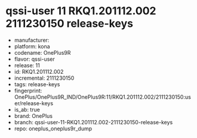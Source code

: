 # qssi-user 11 RKQ1.201112.002 2111230150 release-keys
- manufacturer: 
- platform: kona
- codename: OnePlus9R
- flavor: qssi-user
- release: 11
- id: RKQ1.201112.002
- incremental: 2111230150
- tags: release-keys
- fingerprint: OnePlus/OnePlus9R_IND/OnePlus9R:11/RKQ1.201112.002/2111230150:user/release-keys
- is_ab: true
- brand: OnePlus
- branch: qssi-user-11-RKQ1.201112.002-2111230150-release-keys
- repo: oneplus_oneplus9r_dump
